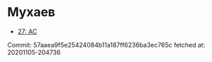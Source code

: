 # Мухаев
- [27: AC](27.md)

Commit: 57aaea9f5e25424084b11a187ff6236ba3ec765c
 fetched at: 20201105-204736
